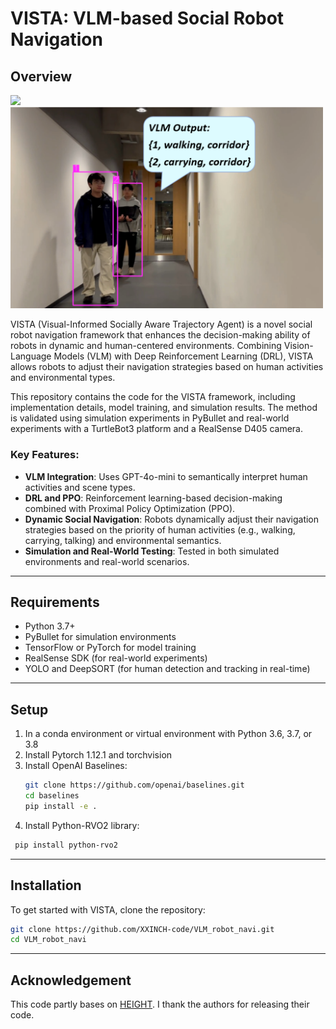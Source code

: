 # VISTA: VLM-based Social Robot Navigation

## Overview

<img src="https://media2.giphy.com/media/v1.Y2lkPTc5MGI3NjExdXBjcXAxOXd0bXo5emF4ZWhpcjNicGd6Y250bGE0YXp3cWx6NXZzbiZlcD12MV9pbnRlcm5hbF9naWZfYnlfaWQmY3Q9Zw/duqAZvckQ8XdKN9nYh/giphy.gif" width="300" />
<img src="gif/yolo_corridor_comment.png" width="500" />



VISTA (Visual-Informed Socially Aware Trajectory Agent) is a novel social robot navigation framework that enhances the decision-making ability of robots in dynamic and human-centered environments. Combining Vision-Language Models (VLM) with Deep Reinforcement Learning (DRL), VISTA allows robots to adjust their navigation strategies based on human activities and environmental types.

This repository contains the code for the VISTA framework, including implementation details, model training, and simulation results. The method is validated using simulation experiments in PyBullet and real-world experiments with a TurtleBot3 platform and a RealSense D405 camera.

### Key Features:
- **VLM Integration**: Uses GPT-4o-mini to semantically interpret human activities and scene types.
- **DRL and PPO**: Reinforcement learning-based decision-making combined with Proximal Policy Optimization (PPO).
- **Dynamic Social Navigation**: Robots dynamically adjust their navigation strategies based on the priority of human activities (e.g., walking, carrying, talking) and environmental semantics.
- **Simulation and Real-World Testing**: Tested in both simulated environments and real-world scenarios.

---

## Requirements

- Python 3.7+
- PyBullet for simulation environments
- TensorFlow or PyTorch for model training
- RealSense SDK (for real-world experiments)
- YOLO and DeepSORT (for human detection and tracking in real-time)

---

## Setup
1. In a conda environment or virtual environment with Python 3.6, 3.7, or 3.8
2. Install Pytorch 1.12.1 and torchvision
3. Install OpenAI Baselines:
   ```bash
   git clone https://github.com/openai/baselines.git
   cd baselines
   pip install -e .
   ```
4. Install Python-RVO2 library:
  ```bash
   pip install python-rvo2
  ```



---

## Installation

To get started with VISTA, clone the repository:

```bash
git clone https://github.com/XXINCH-code/VLM_robot_navi.git
cd VLM_robot_navi
```

---

## Acknowledgement

This code partly bases on [HEIGHT]([https://github.com/username/repository](https://github.com/Shuijing725/CrowdNav_HEIGHT.git)). I thank the authors for releasing their code.

